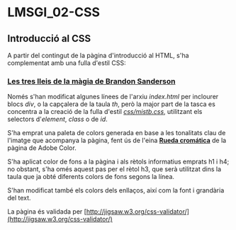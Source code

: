 # LMSGI_02-CSS
## Introducció al CSS

A partir del contingut de la pàgina d'introducció al HTML, s'ha complementat amb una fulla d'estil CSS:

### [Les tres lleis de la màgia de Brandon Sanderson](https://rawgit.com/2aven/LMSGI_02-CSS/master/index.html)

Només s'han modificat algunes línees de l'arxiu *index.html* per inclourer blocs *div*, o la capçalera de la taula *th*, però la major part de la tasca es concentra a la creació de la fulla d'estil [*css/mistb.css*](https://rawgit.com/2aven/LMSGI_02-CSS/master/css/mistb.css), utilitzant els selectors d'*element*, *class* o de *id*.

S'ha emprat una paleta de colors generada en base a les tonalitats clau de l'imatge que acompanya la pàgina, fent ús de l'eina [**Rueda cromática**](https://color.adobe.com/es/create/color-wheel/?base=2&rule=Custom&selected=0&name=vin&mode=rgb&rgbvalues=0.6352941176470588,0.48627450980392156,0.44313725490196076,0.1568627450980392,0.23137254901960785,0.25882352941176473,0.35294117647058826,0.6745098039215687,0.7568627450980392,0.6431372549019608,0.5843137254901961,0.5725490196078431,0.4588235294117647,0.38823529411764707,0.38823529411764707&swatchOrder=0,1,2,3,4) de la pàgina de Adobe Color.

S'ha aplicat color de fons a la pàgina i als rètols informatius emprats h1 i h4; no obstant, s'ha omés aquest pas per el rètol h3, que serà utilitzat dins la taula que ja obté diferents colors de fons segons la línea.

S'han modificat també els colors dels enllaços, així com la font i grandària del text.

La pàgina és validada per [http://jigsaw.w3.org/css-validator/](http://jigsaw.w3.org/css-validator/)
